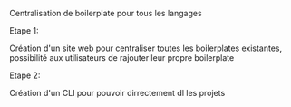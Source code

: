 Centralisation de boilerplate pour tous les langages

Etape 1:

Création d'un site web pour centraliser toutes les boilerplates existantes, possibilité aux utilisateurs de rajouter leur propre boilerplate

Etape 2:

Création d'un CLI pour pouvoir dirrectement dl les projets